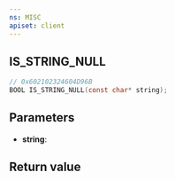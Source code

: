 ```yaml
---
ns: MISC
apiset: client
---
```

## IS_STRING_NULL

```c
// 0x602102324604D96B
BOOL IS_STRING_NULL(const char* string);
```


## Parameters
* **string**:

## Return value
